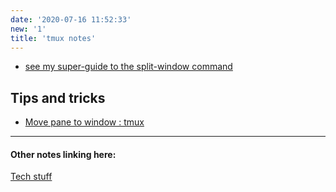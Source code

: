 ```yaml
---
date: '2020-07-16 11:52:33'
new: '1'
title: 'tmux notes'
---
```

* [see my super-guide to the split-window command](https://steve.dondley.com/super-guide-to-the-split-window-tmux-subcommand-and-beyond/)

## Tips and tricks
* [Move pane to window : tmux](https://www.reddit.com/r/tmux/comments/hs5cra/move_pane_to_window/)

---
#### Other notes linking here:

[Tech stuff](/Tech-stuff)
